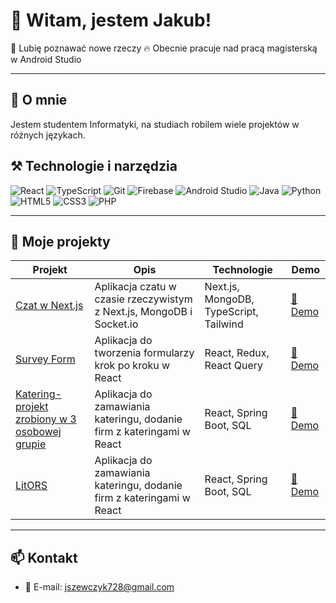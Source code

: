 # 👋 Witam, jestem Jakub!

🚀 Lubię poznawać nowe rzeczy
🔥 Obecnie pracuje nad pracą magisterską w Android Studio

---

## 💼 O mnie

Jestem studentem Informatyki, na studiach robilem wiele projektów w różnych językach.

## ⚒️ Technologie i narzędzia

![React](https://img.shields.io/badge/-React-61DAFB?logo=react&logoColor=white&style=flat)
![TypeScript](https://img.shields.io/badge/-TypeScript-3178C6?logo=typescript&logoColor=white&style=flat)
![Git](https://img.shields.io/badge/-Git-F05032?logo=git&logoColor=white&style=flat)
![Firebase](https://img.shields.io/badge/-Firebase-FFCA28?logo=firebase&logoColor=white&style=flat)
![Android Studio](https://img.shields.io/badge/-Android%20Studio-3DDC84?logo=androidstudio&logoColor=white&style=flat)
![Java](https://img.shields.io/badge/-Java-007396?logo=java&logoColor=white&style=flat)
![Python](https://img.shields.io/badge/-Python-3776AB?logo=python&logoColor=white&style=flat)
![HTML5](https://img.shields.io/badge/-HTML5-E34F26?logo=html5&logoColor=white&style=flat)
![CSS3](https://img.shields.io/badge/-CSS3-1572B6?logo=css3&logoColor=white&style=flat)
![PHP](https://img.shields.io/badge/-PHP-777BB4?logo=php&logoColor=white&style=flat)

---

## 🚧 Moje projekty

| Projekt | Opis | Technologie | Demo |
| --- | --- | --- | --- |
| [Czat w Next.js](https://github.com/jan-kowalski/nextjs-chat-app) | Aplikacja czatu w czasie rzeczywistym z Next.js, MongoDB i Socket.io | Next.js, MongoDB, TypeScript, Tailwind | [🔗 Demo](https://next-chat-demo.vercel.app/) |
| [Survey Form](https://github.com/jan-kowalski/react-survey-form) | Aplikacja do tworzenia formularzy krok po kroku w React | React, Redux, React Query | [🔗 Demo](https://react-survey.vercel.app/) |
| [Katering-projekt zrobiony w 3 osobowej grupie](https://github.com/jan-kowalski/react-survey-form) | Aplikacja do zamawiania kateringu, dodanie firm z kateringami  w React | React, Spring Boot, SQL | [🔗 Demo](https://react-survey.vercel.app/) |
| [LitORS](https://github.com/dzienbardzodobry/Zaawansowane-aplikacje-1) | Aplikacja do zamawiania kateringu, dodanie firm z kateringami  w React | React, Spring Boot, SQL | [🔗 Demo](https://dzienbardzodobry.github.io/Zaawansowane-aplikacje-1/) |



---

## 📫 Kontakt

- 📧 E-mail: [jszewczyk728@gmail.com](mailto:jszewczyk728@gmail.com)

